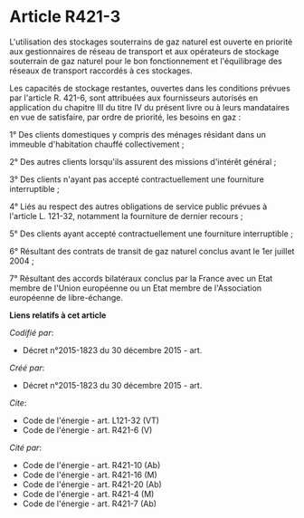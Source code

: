 # Article R421-3

L'utilisation des stockages souterrains de gaz naturel est ouverte en priorité aux gestionnaires de réseau de transport et
aux opérateurs de stockage souterrain de gaz naturel pour le bon fonctionnement et l'équilibrage des réseaux de transport
raccordés à ces stockages.

Les capacités de stockage restantes, ouvertes dans les conditions prévues par l'article R. 421-6, sont attribuées aux
fournisseurs autorisés en application du chapitre III du titre IV du présent livre ou à leurs mandataires en vue de
satisfaire, par ordre de priorité, les besoins en gaz : 

1° Des clients domestiques y compris des ménages résidant dans un immeuble d'habitation chauffé collectivement ; 

2° Des autres clients lorsqu'ils assurent des missions d'intérêt général ; 

3° Des clients n'ayant pas accepté contractuellement une fourniture interruptible ; 

4° Liés au respect des autres obligations de service public prévues à l'article L. 121-32, notamment la fourniture de dernier
recours ;

5° Des clients ayant accepté contractuellement une fourniture interruptible ; 

6° Résultant des contrats de transit de gaz naturel conclus avant le 1er juillet 2004 ; 

7° Résultant des accords bilatéraux conclus par la France avec un Etat membre de l'Union européenne ou un Etat membre de
l'Association européenne de libre-échange.

**Liens relatifs à cet article**

_Codifié par_:

  - Décret n°2015-1823 du 30 décembre 2015 - art.

_Créé par_:

  - Décret n°2015-1823 du 30 décembre 2015 - art.

_Cite_:

  - Code de l'énergie - art. L121-32 (VT)
  - Code de l'énergie - art. R421-6 (V)

_Cité par_:

  - Code de l'énergie - art. R421-10 (Ab)
  - Code de l'énergie - art. R421-16 (M)
  - Code de l'énergie - art. R421-20 (Ab)
  - Code de l'énergie - art. R421-4 (M)
  - Code de l'énergie - art. R421-7 (Ab)
